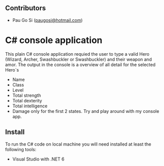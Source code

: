 ## Contributors
* Pau Go Si (paugosi@hotmail.com)

# C# console application
This plain C# console application requied the user to type a valid Hero (Wizard, Archer, Swashbuckler or Swashbuckler) and their weapon and amor.
The output in the console is a overview of all detail for the selected Hero`s
* Name
* Class
* Level
* Total strength
* Total dexterity
* Total intelligence
* Damage
only for the first 2 states. Try and play around with my console app.

## Install
To run the C# code on local machine you will need installed at least the following tools:
* Visual Studio with .NET 6
